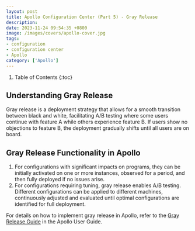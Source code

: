 ```yaml
---
layout: post 
title: Apollo Configuration Center (Part 5) - Gray Release
description:
date: 2023-11-24 09:54:35 +0800 
image: /images/covers/apollo-cover.jpg
tags:
- configuration
- configuration center
- Apollo
category: ['Apollo']
---
```


1. Table of Contents
{:toc}

## Understanding Gray Release

Gray release is a deployment strategy that allows for a smooth transition between black and white, facilitating A/B testing where some users continue with feature A while others experience feature B. If users show no objections to feature B, the deployment gradually shifts until all users are on board.

## Gray Release Functionality in Apollo

1. For configurations with significant impacts on programs, they can be initially activated on one or more instances, observed for a period, and then fully deployed if no issues arise.
2. For configurations requiring tuning, gray release enables A/B testing. Different configurations can be applied to different machines, continuously adjusted and evaluated until optimal configurations are identified for full deployment.

For details on how to implement gray release in Apollo, refer to the [Gray Release Guide](https://www.apolloconfig.com/#/zh/usage/apollo-user-guide) in the Apollo User Guide.